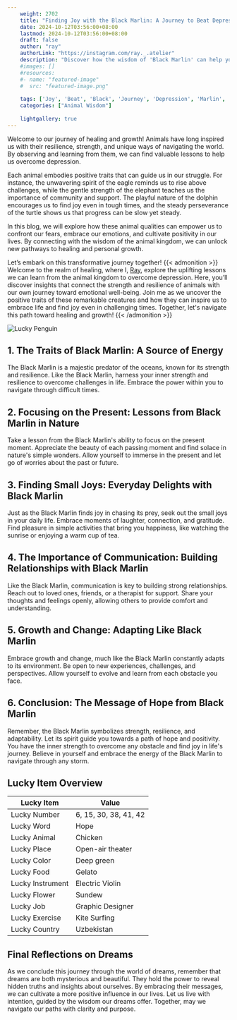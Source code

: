 ```yaml
---
    weight: 2702
    title: "Finding Joy with the Black Marlin: A Journey to Beat Depression"  # Assuming 'title' column exists
    date: 2024-10-12T03:56:00+08:00
    lastmod: 2024-10-12T03:56:00+08:00
    draft: false
    author: "ray"
    authorLink: "https://instagram.com/ray._.atelier"
    description: "Discover how the wisdom of 'Black Marlin' can help you overcome depression and find joy in your life journey."
    #images: []
    #resources:
    #- name: "featured-image"
    #  src: "featured-image.png"
    
    tags: ['Joy', 'Beat', 'Black', 'Journey', 'Depression', 'Marlin', 'Finding']
    categories: ["Animal Wisdom"]
    
    lightgallery: true
---
```

    
Welcome to our journey of healing and growth! Animals have long inspired us with their resilience, strength, and unique ways of navigating the world. By observing and learning from them, we can find valuable lessons to help us overcome depression.

Each animal embodies positive traits that can guide us in our struggle. For instance, the unwavering spirit of the eagle reminds us to rise above challenges, while the gentle strength of the elephant teaches us the importance of community and support. The playful nature of the dolphin encourages us to find joy even in tough times, and the steady perseverance of the turtle shows us that progress can be slow yet steady.

In this blog, we will explore how these animal qualities can empower us to confront our fears, embrace our emotions, and cultivate positivity in our lives. By connecting with the wisdom of the animal kingdom, we can unlock new pathways to healing and personal growth.

Let’s embark on this transformative journey together!
{{< admonition >}}
Welcome to the realm of healing, where I, [Ray](https://instagram.com/ray._.atelier), explore the uplifting lessons we can learn from the animal kingdom to overcome depression. Here, you’ll discover insights that connect the strength and resilience of animals with our own journey toward emotional well-being. Join me as we uncover the positive traits of these remarkable creatures and how they can inspire us to embrace life and find joy even in challenging times. Together, let's navigate this path toward healing and growth!
{{< /admonition >}}

![Lucky Penguin](https://cdn.pixabay.com/photo/2024/09/07/02/34/penguins-9028827_1280.jpg "Lucky Penguin")

## 1. The Traits of Black Marlin: A Source of Energy
   The Black Marlin is a majestic predator of the oceans, known for its strength and resilience. Like the Black Marlin, harness your inner strength and resilience to overcome challenges in life. Embrace the power within you to navigate through difficult times.

## 2. Focusing on the Present: Lessons from Black Marlin in Nature
   Take a lesson from the Black Marlin's ability to focus on the present moment. Appreciate the beauty of each passing moment and find solace in nature's simple wonders. Allow yourself to immerse in the present and let go of worries about the past or future.

## 3. Finding Small Joys: Everyday Delights with Black Marlin
   Just as the Black Marlin finds joy in chasing its prey, seek out the small joys in your daily life. Embrace moments of laughter, connection, and gratitude. Find pleasure in simple activities that bring you happiness, like watching the sunrise or enjoying a warm cup of tea.

## 4. The Importance of Communication: Building Relationships with Black Marlin
   Like the Black Marlin, communication is key to building strong relationships. Reach out to loved ones, friends, or a therapist for support. Share your thoughts and feelings openly, allowing others to provide comfort and understanding.

## 5. Growth and Change: Adapting Like Black Marlin
   Embrace growth and change, much like the Black Marlin constantly adapts to its environment. Be open to new experiences, challenges, and perspectives. Allow yourself to evolve and learn from each obstacle you face.

## 6. Conclusion: The Message of Hope from Black Marlin
   Remember, the Black Marlin symbolizes strength, resilience, and adaptability. Let its spirit guide you towards a path of hope and positivity. You have the inner strength to overcome any obstacle and find joy in life's journey. Believe in yourself and embrace the energy of the Black Marlin to navigate through any storm.


## Lucky Item Overview
| Lucky Item          | Value              |
|---------------|--------------------|
| Lucky Number        | 6, 15, 30, 38, 41, 42  |
| Lucky Word          | Hope |
| Lucky Animal        | Chicken |
| Lucky Place         | Open-air theater     |
| Lucky Color         | Deep green     |
| Lucky Food          | Gelato      |
| Lucky Instrument    | Electric Violin |
| Lucky Flower        | Sundew    |
| Lucky Job           | Graphic Designer       |
| Lucky Exercise      | Kite Surfing  |
| Lucky Country       | Uzbekistan    |


##  Final Reflections on Dreams

As we conclude this journey through the world of dreams, remember that dreams are both mysterious and beautiful. They hold the power to reveal hidden truths and insights about ourselves. By embracing their messages, we can cultivate a more positive influence in our lives. Let us live with intention, guided by the wisdom our dreams offer. Together, may we navigate our paths with clarity and purpose.
